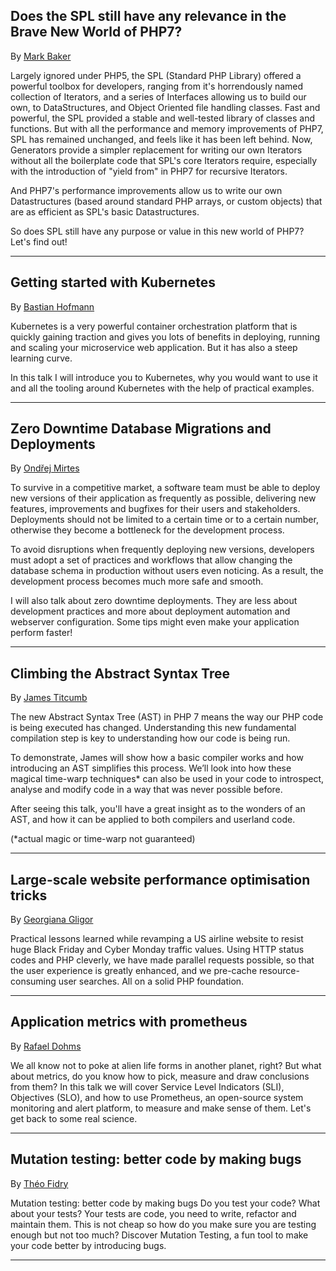 <a name="does-the-spl-still-have-any-relevance-in-the-brave-new-world-of-php7"></a>
## Does the SPL still have any relevance in the Brave New World of PHP7?

By [Mark Baker](@baseUrl@/speakers.html#mark-baker)

Largely ignored under PHP5, the SPL (Standard PHP Library) offered a powerful toolbox for developers, ranging from it's horrendously named collection of Iterators, and a series of Interfaces allowing us to build our own, to DataStructures, and Object Oriented file handling classes. Fast and powerful, the SPL provided a stable and well-tested library of classes and functions. But with all the performance and memory improvements of PHP7, SPL has remained unchanged, and feels like it has been left behind. Now, Generators provide a simpler replacement for writing our own Iterators without all the boilerplate code that SPL's core Iterators require, especially with the introduction of "yield from" in PHP7 for recursive Iterators.

And PHP7's performance improvements allow us to write our own Datastructures (based around standard PHP arrays, or custom objects) that are as efficient as SPL's basic Datastructures.

So does SPL still have any purpose or value in this new world of PHP7? Let's find out!

---

<a name="getting-started-with-kubernetes"></a>
## Getting started with Kubernetes

By [Bastian Hofmann](@baseUrl@/speakers.html#bastian-hofmann)

Kubernetes is a very powerful container orchestration platform that is quickly gaining traction and gives you lots of 
benefits in deploying, running and scaling your microservice web application. But it has also a steep learning curve. 

In this talk I will introduce you to Kubernetes, why you would want to use it and all the tooling around Kubernetes 
with the help of practical examples.

---

<a name="zero-downtime-database-migrations-and-deployments"></a>
## Zero Downtime Database Migrations and Deployments

By [Ondřej Mirtes](@baseUrl@/speakers.html#ondrej-mirtes)

To survive in a competitive market, a software team must be able to deploy new versions of their application as frequently as possible, delivering new features, improvements and bugfixes for their users and stakeholders. Deployments should not be limited to a certain time or to a certain number, otherwise they become a bottleneck for the development process.

To avoid disruptions when frequently deploying new versions, developers must adopt a set of practices and workflows that allow changing the database schema in production without users even noticing. As a result, the development process becomes much more safe and smooth.

I will also talk about zero downtime deployments. They are less about development practices and more about deployment automation and webserver configuration. Some tips might even make your application perform faster!

---

<a name="climbing-the-abstract-syntax-tree"></a>
## Climbing the Abstract Syntax Tree

By [James Titcumb](@baseUrl@/speakers.html#james-titcumb)

The new Abstract Syntax Tree (AST) in PHP 7 means the way our PHP code is being executed has changed. Understanding this new fundamental compilation step is key to understanding how our code is being run.

To demonstrate, James will show how a basic compiler works and how introducing an AST simplifies this process. We’ll look into how these magical time-warp techniques* can also be used in your code to introspect, analyse and modify code in a way that was never possible before.

After seeing this talk, you'll have a great insight as to the wonders of an AST, and how it can be applied to both compilers and userland code.

(*actual magic or time-warp not guaranteed)

---

<a name="large-scale-website-performance-optimisation-tricks"></a>
## Large-scale website performance optimisation tricks

By [Georgiana Gligor](@baseUrl@/speakers.html#georgiana-gligor)

Practical lessons learned while revamping a US airline website to resist huge Black Friday and Cyber Monday traffic values. Using HTTP status codes and PHP cleverly, we have made parallel requests possible, so that the user experience is greatly enhanced, and we pre-cache resource-consuming user searches. All on a solid PHP foundation.

---

<a name="application-metrics-with-prometheus"></a>
## Application metrics with prometheus

By [Rafael Dohms](@baseUrl@/speakers.html#rafael-dohms)

We all know not to poke at alien life forms in another planet, right? But what about metrics, do you know how to pick, measure and draw conclusions from them? In this talk we will cover Service Level Indicators (SLI), Objectives (SLO), and how to use Prometheus, an open-source system monitoring and alert platform, to measure and make sense of them. Let's get back to some real science.

---

<a name="mutation-testing-better-code-by-making-bugs"></a>
## Mutation testing: better code by making bugs

By [Théo Fidry](@baseUrl@/speakers.html#theo-fidry)

Mutation testing: better code by making bugs Do you test your code? What about your tests? Your tests are code, you need to write, refactor and maintain them. This is not cheap so how do you make sure you are testing enough but not too much? Discover Mutation Testing, a fun tool to make your code better by introducing bugs.

---
